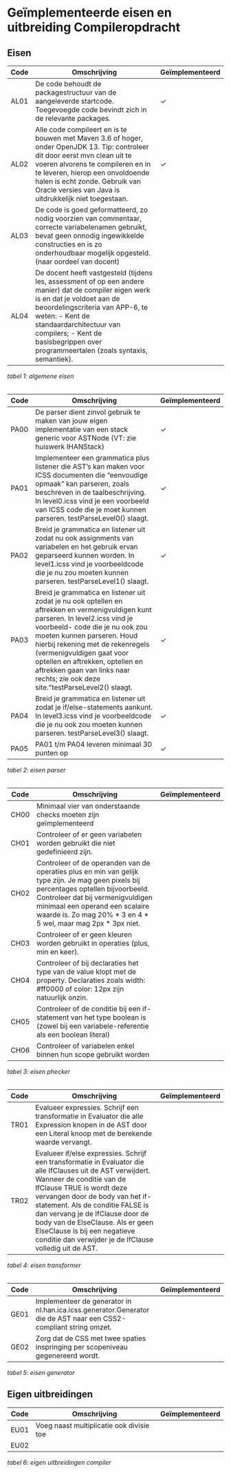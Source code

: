 # Geïmplementeerde eisen en uitbreiding Compileropdracht

## Eisen

| Code | Omschrijving | Geïmplementeerd |
|------|--------------|-------------|
| AL01 | De code behoudt de packagestructuur van de aangeleverde startcode. Toegevoegde code bevindt zich in de relevante packages.             |  &check;           |
| AL02 | Alle code compileert en is te bouwen met Maven 3.6 of hoger, onder OpenJDK 13. Tip: controleer dit door eerst mvn clean uit te voeren alvorens te compileren en in te leveren, hierop een onvoldoende halen is echt zonde. Gebruik van Oracle versies van Java is uitdrukkelijk niet toegestaan.             |  &check;           |
| AL03 | De code is goed geformatteerd, zo nodig voorzien van commentaar, correcte variabelenamen gebruikt, bevat geen onnodig ingewikkelde constructies en is zo onderhoudbaar mogelijk opgesteld. (naar oordeel van docent)             |             |
| AL04 | De docent heeft vastgesteld (tijdens les, assessment of op een andere manier) dat de compiler eigen werk is en dat je voldoet aan de beoordelingscriteria van APP-6, te weten: - Kent de standaardarchitectuur van compilers; - Kent de basisbegrippen over programmeertalen (zoals syntaxis, semantiek).             |             |
_tabel 1: algemene eisen_
<br />
<br />

| Code | Omschrijving | Geïmplementeerd |
|------|--------------|-----------------|
| PA00 | De parser dient zinvol gebruik te maken van jouw eigen implementatie van een stack generic voor ASTNode (VT: zie huiswerk IHANStack<ASTNode>)             | &check;                |
| PA01 | Implementeer een grammatica plus listener die AST’s kan maken voor ICSS documenten die “eenvoudige opmaak” kan parseren, zoals beschreven in de taalbeschrijving. In level0.icss vind je een voorbeeld van ICSS code die je moet kunnen parseren. testParseLevel0() slaagt.             | &check;                |
| PA02 | Breid je grammatica en listener uit zodat nu ook assignments van variabelen en het gebruik ervan geparseerd kunnen worden. In level1.icss vind je voorbeeldcode die je nu zou moeten kunnen parseren. testParseLevel1() slaagt.	             | &check;                |
| PA03 | Breid je grammatica en listener uit zodat je nu ook optellen en aftrekken en vermenigvuldigen kunt parseren. In level2.icss vind je voorbeeld- code die je nu ook zou moeten kunnen parseren. Houd hierbij rekening met de rekenregels (vermenigvuldigen gaat voor optellen en aftrekken, optellen en aftrekken gaan van links naar rechts; zie ook deze site.”testParseLevel2() slaagt.	             | &check;                |
| PA04 | Breid je grammatica en listener uit zodat je if/else-statements aankunt. In level3.icss vind je voorbeeldcode die je nu ook zou moeten kunnen parseren. testParseLevel3() slaagt.	             | &check;                |
| PA05 | PA01 t/m PA04 leveren minimaal 30 punten op	             | &check;                |
_tabel 2: eisen parser_
<br />
<br />


| Code | Omschrijving | Geïmplementeerd |
|------|--------------|-----------------|
| CH00 | Minimaal vier van onderstaande checks moeten zijn geïmplementeerd	             |                 |
| CH01 | Controleer of er geen variabelen worden gebruikt die niet gedefinieerd zijn.	             |                 |
| CH02 | Controleer of de operanden van de operaties plus en min van gelijk type zijn. Je mag geen pixels bij percentages optellen bijvoorbeeld. Controleer dat bij vermenigvuldigen minimaal een operand een scalaire waarde is. Zo mag 20% * 3 en 4 * 5 wel, maar mag 2px * 3px niet.	             |                 |
| CH03 | Controleer of er geen kleuren worden gebruikt in operaties (plus, min en keer).	             |                 |
| CH04 | Controleer of bij declaraties het type van de value klopt met de property. Declaraties zoals width: #ff0000 of color: 12px zijn natuurlijk onzin.	             |                 |
| CH05 | Controleer of de conditie bij een if-statement van het type boolean is (zowel bij een variabele-referentie als een boolean literal)	             |                 |
| CH06 | Controleer of variabelen enkel binnen hun scope gebruikt worden	             |                 |
_tabel 3: eisen phecker_
<br />
<br />


| Code | Omschrijving | Geïmplementeerd |
|------|--------------|-----------------|
| TR01 | Evalueer expressies. Schrijf een transformatie in Evaluator die alle Expression knopen in de AST door een Literal knoop met de berekende waarde vervangt.	             |                 |
| TR02 | Evalueer if/else expressies. Schrijf een transformatie in Evaluator die alle IfClauses uit de AST verwijdert. Wanneer de conditie van de IfClause TRUE is wordt deze vervangen door de body van het if-statement. Als de conditie FALSE is dan vervang je de IfClause door de body van de ElseClause. Als er geen ElseClause is bij een negatieve conditie dan verwijder je de IfClause volledig uit de AST.	             |                 |
_tabel 4: eisen transformer_
<br />
<br />


| Code | Omschrijving | Geïmplementeerd |
|------|--------------|-----------------|
| GE01 | Implementeer de generator in nl.han.ica.icss.generator.Generator die de AST naar een CSS2-compliant string omzet.	             |                 |
| GE02 | Zorg dat de CSS met twee spaties inspringing per scopeniveau gegenereerd wordt.	             |                 |
_tabel 5: eisen generator_

## Eigen uitbreidingen

| Code | Omschrijving                              | Geïmplementeerd |
|------|-------------------------------------------|-----------------|
| EU01 | Voeg naast multiplicatie ook divisie toe	 |                 |
| EU02 | 	                                         |                 |
_tabel 6: eigen uitbreidingen compiler_